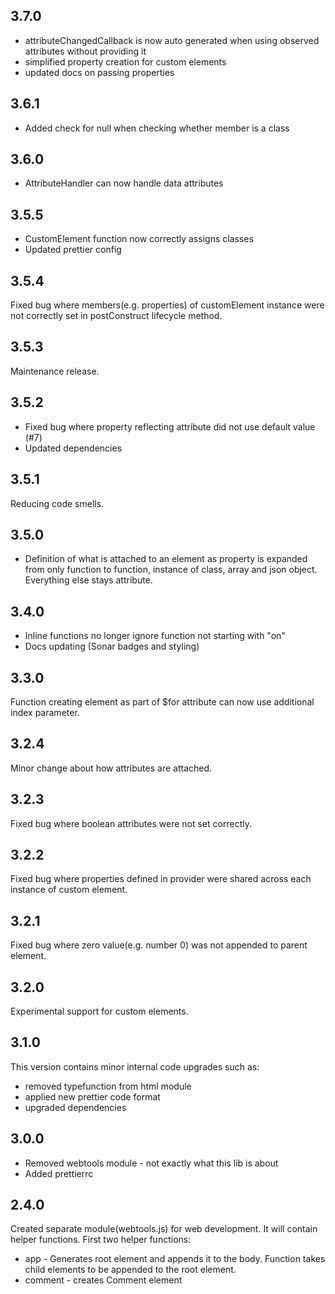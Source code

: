 ## 3.7.0
* attributeChangedCallback is now auto generated when using observed attributes without providing it
* simplified property creation for custom elements
* updated docs on passing properties

## 3.6.1
* Added check for null when checking whether member is a class

## 3.6.0
* AttributeHandler can now handle data attributes

## 3.5.5
* CustomElement function now correctly assigns classes
* Updated prettier config

## 3.5.4

Fixed bug where members(e.g. properties) of customElement instance were not correctly set in postConstruct lifecycle method.

## 3.5.3

Maintenance release.

## 3.5.2

* Fixed bug where property reflecting attribute did not use default value (#7)
* Updated dependencies

## 3.5.1

Reducing code smells.

## 3.5.0

* Definition of what is attached to an element as property is expanded from only function to function, instance of
  class, array and json object. Everything else stays attribute.

## 3.4.0

* Inline functions no longer ignore function not starting with "on"
* Docs updating (Sonar badges and styling)

## 3.3.0

Function creating element as part of $for attribute can now use additional index parameter.

## 3.2.4

Minor change about how attributes are attached.

## 3.2.3

Fixed bug where boolean attributes were not set correctly.

## 3.2.2

Fixed bug where properties defined in provider were shared across each instance of custom element.

## 3.2.1

Fixed bug where zero value(e.g. number 0) was not appended to parent element.

## 3.2.0

Experimental support for custom elements.

## 3.1.0

This version contains minor internal code upgrades such as:

* removed typefunction from html module
* applied new prettier code format
* upgraded dependencies

## 3.0.0

* Removed webtools module - not exactly what this lib is about
* Added prettierrc

## 2.4.0

Created separate module(webtools.js) for web development. It will contain helper functions. First two helper functions:

* app - Generates root element and appends it to the body. Function takes child elements to be appended to the root
  element.
* comment - creates Comment element